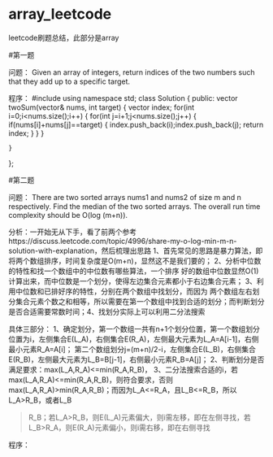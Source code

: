 # array_leetcode
leetcode刷题总结，此部分是array

#第一题

问题：
Given an array of integers, return indices of the two numbers such that they add up to a specific target.

程序：
#include<vector>
using namespace std;
class Solution {
public:
    vector<int> twoSum(vector<int>& nums, int target) {
         vector<int> index;
        for(int i=0;i<nums.size();i++)
        {
            for(int j=i+1;j<nums.size();j++)
            {
                if(nums[i]+nums[j]==target)
                {
                    index.push_back(i);index.push_back(j);
                    return index;
                }
            }
        }
        
    }
};

#第二题

问题：
There are two sorted arrays nums1 and nums2 of size m and n respectively.
Find the median of the two sorted arrays. The overall run time complexity should be O(log (m+n)).

分析：一开始无从下手，看了前两个参考https://discuss.leetcode.com/topic/4996/share-my-o-log-min-m-n-solution-with-explanation，然后梳理出思路
1、首先常见的思路是暴力算法，即将两个数组排序，时间复杂度是O(m+n)，显然这不是我们要的；
2、分析中位数的特性和找一个数组中的中位数有哪些算法，一个排序
好的数组中位数显然O(1)计算出来，而中位数是一个划分，使得左边集合元素都小于右边集合元素；
3、利用中位数和已排好序的特性，分别在两个数组中找划分，而因为
两个数组左右划分集合元素个数之和相等，所以需要在第一个数组中找到合适的划分；而判断划分是否合适需要常数时间；4、找划分实际上可以利用二分法搜索

具体三部分：
1、确定划分，第一个数组一共有n+1个划分位置，第一个数组划分位置为i，左侧集合E(L_A)，右侧集合E(R_A)，左侧最大元素为L_A=A[i-1]，右侧最小元素R_A=A[i]；
第二个数组划分j=(m+n)/2-i，左侧集合E(L_B)，右侧集合E(R_B)，左侧最大元素为L_B=B[j-1]，右侧最小元素R_B=A[j]；
2、判断划分是否满足要求：max(L_A,R_A)<=min(R_A,R_B)，
3、二分法搜索合适的i，若max(L_A,R_A)<=min(R_A,R_B)，则符合要求，否则max(L_A,R_A)>min(R_A,R_B)；而因为L_A<=R_A，且L_B<=R_B，所以L_A>R_B，或者L_B
>R_B；若L_A>R_B，则E(L_A)元素偏大，则i需左移，即在左侧寻找，若L_B>R_A，则E(R_A)元素偏小，则i需右移，即在右侧寻找

程序：
